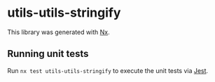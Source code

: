 # utils-utils-stringify

This library was generated with [Nx](https://nx.dev).

## Running unit tests

Run `nx test utils-utils-stringify` to execute the unit tests via [Jest](https://jestjs.io).
